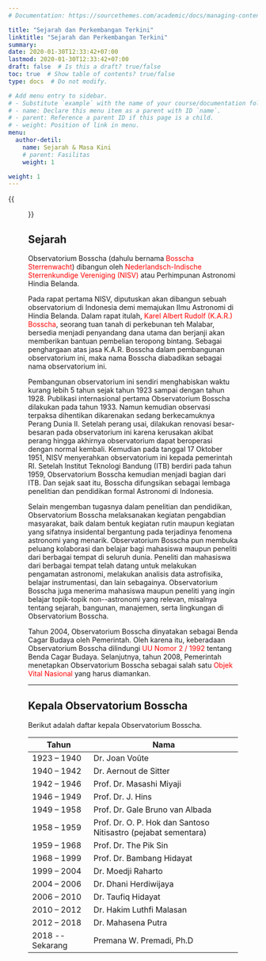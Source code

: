 ```yaml
---
# Documentation: https://sourcethemes.com/academic/docs/managing-content/

title: "Sejarah dan Perkembangan Terkini"
linktitle: "Sejarah dan Perkembangan Terkini"
summary:
date: 2020-01-30T12:33:42+07:00
lastmod: 2020-01-30T12:33:42+07:00
draft: false  # Is this a draft? true/false
toc: true  # Show table of contents? true/false
type: docs  # Do not modify.

# Add menu entry to sidebar.
# - Substitute `example` with the name of your course/documentation folder.
# - name: Declare this menu item as a parent with ID `name`.
# - parent: Reference a parent ID if this page is a child.
# - weight: Position of link in menu.
menu:
  author-detil:
    name: Sejarah & Masa Kini
    # parent: Fasilitas
    weight: 1

weight: 1
---
```


{{<figure src="koepel.png" title="Kubah Refraktor Ganda Zeiss (credit: M. Yusuf)" >}}

## Sejarah

Observatorium Bosscha (dahulu bernama <font color="red">Bosscha Sterrenwacht</font>) dibangun oleh <font color="red">Nederlandsch-Indische Sterrenkundige Vereniging (NISV)</font> atau Perhimpunan Astronomi Hindia Belanda. 

Pada rapat pertama NISV, diputuskan akan dibangun sebuah observatorium di Indonesia demi memajukan Ilmu Astronomi di Hindia Belanda. Dalam rapat itulah, <font color="red">Karel Albert Rudolf (K.A.R.) Bosscha</font>, seorang tuan tanah di perkebunan teh Malabar, bersedia menjadi penyandang dana utama dan berjanji akan memberikan bantuan pembelian teropong bintang. Sebagai penghargaan atas jasa K.A.R. Bosscha dalam pembangunan observatorium ini, maka nama Bosscha diabadikan sebagai nama observatorium ini. 

Pembangunan observatorium ini sendiri menghabiskan waktu kurang lebih 5 tahun sejak tahun 1923 sampai dengan tahun 1928. Publikasi internasional pertama Observatorium Bosscha dilakukan pada tahun 1933. Namun kemudian observasi terpaksa dihentikan dikarenakan sedang berkecamuknya Perang Dunia II. Setelah perang usai, dilakukan renovasi besar-besaran pada observatorium ini karena kerusakan akibat perang hingga akhirnya observatorium dapat beroperasi dengan normal kembali. Kemudian pada tanggal 17 Oktober 1951, NISV menyerahkan observatorium ini kepada pemerintah RI. Setelah Institut Teknologi Bandung (ITB) berdiri pada tahun 1959, Observatorium Bosscha kemudian menjadi bagian dari ITB. Dan sejak saat itu, Bosscha difungsikan sebagai lembaga penelitian dan pendidikan formal Astronomi di Indonesia.

Selain mengemban tugasnya dalam penelitian dan pendidikan, Observatorium Bosscha melaksanakan kegiatan pengabdian masyarakat, baik dalam bentuk kegiatan rutin maupun kegiatan yang sifatnya insidental bergantung pada terjadinya fenomena astronomi yang menarik. Observatorium Bosscha pun membuka peluang kolaborasi dan belajar bagi mahasiswa maupun peneliti dari berbagai tempat di seluruh dunia. Peneliti dan mahasiswa dari berbagai tempat telah datang untuk melakukan pengamatan astronomi, melakukan analisis data astrofisika, belajar instrumentasi, dan lain sebagainya. Observatorium Bosscha juga menerima mahasiswa maupun peneliti yang ingin belajar topik-topik non--astronomi yang relevan, misalnya tentang sejarah, bangunan, manajemen, serta lingkungan di Observatorium Bosscha.

Tahun 2004, Observatorium Bosscha dinyatakan sebagai Benda Cagar Budaya oleh Pemerintah. Oleh karena itu, keberadaan Observatorium Bosscha dilindungi <font color="red">UU Nomor 2 / 1992</font> tentang Benda Cagar Budaya. Selanjutnya, tahun 2008, Pemerintah menetapkan Observatorium Bosscha sebagai salah satu <font color="red"> Objek Vital Nasional </font> yang harus diamankan.
* * *
## Kepala Observatorium Bosscha

Berikut adalah daftar kepala Observatorium Bosscha.

| Tahun | Nama  |
| ----- | ----- |
| 1923 – 1940 | Dr. Joan Voûte |
| 1940 – 1942 | Dr. Aernout de Sitter |
| 1942 – 1946 | Prof. Dr. Masashi Miyaji |
| 1946 – 1949 | Prof. Dr. J. Hins |
| 1949 – 1958 | Prof. Dr. Gale Bruno van Albada |
| 1958 – 1959 | Prof. Dr. O. P. Hok dan Santoso Nitisastro (pejabat sementara) |
| 1959 – 1968 | Prof. Dr. The Pik Sin |
| 1968 – 1999 | Prof. Dr. Bambang Hidayat |
| 1999 – 2004 | Dr. Moedji Raharto |
| 2004 – 2006 | Dr. Dhani Herdiwijaya |
| 2006 – 2010 | Dr. Taufiq Hidayat |
| 2010 – 2012 | Dr. Hakim Luthfi Malasan |
| 2012 – 2018 | Dr. Mahasena Putra |
| 2018 -- Sekarang | Premana W. Premadi, Ph.D |